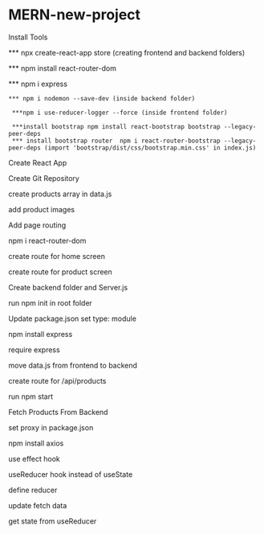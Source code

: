 # MERN-new-project

Install Tools 

 ***	npx create-react-app store (creating frontend and backend folders)
 
  *** npm install react-router-dom
  
   *** npm i express 
   
    *** npm i nodemon --save-dev (inside backend folder)
    
     ***npm i use-reducer-logger --force (inside frontend folder)
     
     ***install bootstrap npm install react-bootstrap bootstrap --legacy-peer-deps
     *** install bootstrap router  npm i react-router-bootstrap --legacy-peer-deps (import 'bootstrap/dist/css/bootstrap.min.css' in index.js)

Create React App

Create Git Repository

create products array in data.js

add product images

Add page routing 

npm i react-router-dom

create route for home screen

create route for product screen

Create backend folder and  Server.js

run npm init in root folder

Update package.json set type: module

npm install express


require express

move data.js from frontend to backend

create route for /api/products

run npm start

Fetch Products From Backend

set proxy in package.json

npm install axios

use effect hook

useReducer hook instead of useState

define reducer

update fetch data

get state from useReducer

